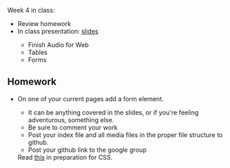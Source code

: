 
Week 4 in class:
<ul>
<li>Review homework</li>
<li>In class presentation: <a href="https://docs.google.com/presentation/d/1LFWIFUKDRV3c9aVGSlAGvYjK_tjXx5VC-NCxnQ4sWbM/edit#slide=id.p">slides</a></li>
<ul>
<li>Finish Audio for Web</li>
<li>Tables</li>
<li>Forms</li>
</ul>
</ul>


<h2>Homework</h2>
<ul>
<li>On one of your current pages add a form element.</li>
<ul>
<li>It can be anything covered in the slides, or if you're feeling adventurous, something else.</li>
<li>Be sure to comment your work</li>
<li>Post your index file and all media files in the proper file structure to github. </li>
<li>Post your github link to the google group</li>
</ul>
Read <a href="https://helpx.adobe.com/dreamweaver/how-to/understanding-css.html">this</a> in preparation for CSS.
</ul>
